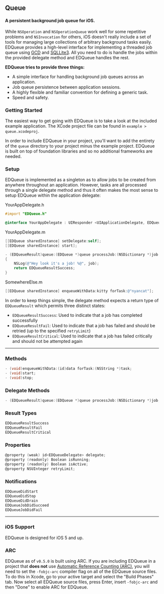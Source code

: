 ## Queue
#### A persistent background job queue for iOS.

While `NSOperation` and `NSOperationQueue` work well for some repetitive problems and `NSInvocation` for others, iOS doesn't really include a set of tools for managing large collections of arbitrary background tasks easily. EDQueue provides a high-level interface for implementing a threaded job queue using [GCD](http://developer.apple.com/library/ios/#documentation/Performance/Reference/GCD_libdispatch_Ref/Reference/reference.html) and [SQLLite3](http://www.sqlite.org/). All you need to do is handle the jobs within the provided delegate method and EDQueue handles the rest.

**EDQueue tries to provide three things:**
- A simple interface for handling background job queues across an application.
- Job queue persistence between application sessions.
- A highly flexible and familiar convention for defining a generic task.
- Speed and safety.

### Getting Started
The easiest way to get going with EDQueue is to take a look at the included example application. The XCode project file can be found in `example > queue.xcodeproj`.

In order to include EDQueue in your project, you'll want to add the entirety of the `queue` directory to your project minus the example project. EDQueue is built on top of foundation libraries and so no additional frameworks are needed.

### Setup
EDQueue is implemented as a singleton as to allow jobs to be created from anywhere throughout an application. However, tasks are all processed through a single delegate method and thus it often makes the most sense to setup EDQueue within the application delegate:

YourAppDelegate.h
```objective-c
#import "EDQueue.h"
```
```objective-c
@interface YourAppDelegate : UIResponder <UIApplicationDelegate, EDQueueDelegate>
```

YourAppDelegate.m
```objective-c
[[EDQueue sharedInstance] setDelegate:self];
[[EDQueue sharedInstance] start];
```
```objective-c
- (EDQueueResult)queue:(EDQueue *)queue processJob:(NSDictionary *)job
{
    NSLog(@"Hey look it's a job! %@", job);
    return EDQueueResultSuccess;
}
```

SomewhereElse.m
```objective-c
[[EDQueue sharedInstance] enqueueWithData:kitty forTask:@"nyancat"];
```

In order to keep things simple, the delegate method expects a return type of `EDQueueResult` which permits three distinct states:
- `EDQueueResultSuccess`: Used to indicate that a job has completed successfully
- `EDQueueResultFail`: Used to indicate that a job has failed and should be retried (up to the specified `retryLimit`)
- `EDQueueResultCritical`: Used to indicate that a job has failed critically and should not be attempted again

---

### Methods
```objective-c
- (void)enqueueWithData:(id)data forTask:(NSString *)task;
- (void)start;
- (void)stop;
```

### Delegate Methods
```objective-c
- (EDQueueResult)queue:(EDQueue *)queue processJob:(NSDictionary *)job;
```

### Result Types
```objective-c
EDQueueResultSuccess
EDQueueResultFail
EDQueueResultCritical
```

### Properties
```objective-c
@property (weak) id<EDQueueDelegate> delegate;
@property (readonly) Boolean isRunning;
@property (readonly) Boolean isActive;
@property NSUInteger retryLimit;
```

### Notifications
```objective-c
EDQueueDidStart
EDQueueDidStop
EDQueueDidDrain
EDQueueJobDidSucceed
EDQueueJobDidFail
```

---

### iOS Support
EDQueue is designed for iOS 5 and up.

### ARC
EDQueue as of `v0.5.0` is built using ARC. If you are including EDQueue in a project that **does not** use [Automatic Reference Counting (ARC)](http://developer.apple.com/library/ios/#releasenotes/ObjectiveC/RN-TransitioningToARC/Introduction/Introduction.html), you will need to set the `-fobjc-arc` compiler flag on all of the EDQueue source files. To do this in Xcode, go to your active target and select the "Build Phases" tab. Now select all EDQueue source files, press Enter, insert `-fobjc-arc` and then "Done" to enable ARC for EDQueue.
